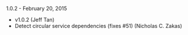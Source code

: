 1.0.2 - February 20, 2015

* v1.0.2 (Jeff Tan)
* Detect circular service dependencies (fixes #51) (Nicholas C. Zakas)
